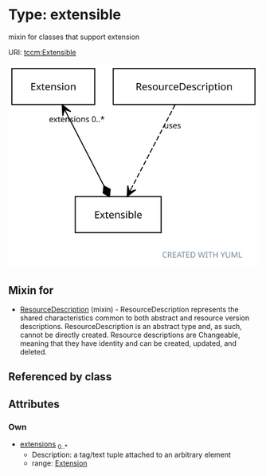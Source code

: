 
# Type: extensible


mixin for classes that support extension

URI: [tccm:Extensible](https://hotecosystem.org/tccm/Extensible)


![img](images/Extensible.svg)

## Mixin for

 * [ResourceDescription](ResourceDescription.md) (mixin)  - ResourceDescription represents the shared characteristics common to both abstract and resource version descriptions. ResourceDescription is an abstract type and, as such, cannot be directly created. Resource descriptions are Changeable, meaning that they have identity and can be created, updated, and deleted.

## Referenced by class


## Attributes


### Own

 * [extensions](extensions.md)  <sub>0..*</sub>
    * Description: a tag/text tuple attached to an arbitrary element
    * range: [Extension](Extension.md)
